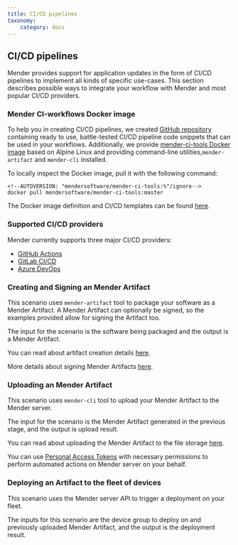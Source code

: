 ```yaml
---
title: CI/CD pipelines
taxonomy:
    category: docs
---
```


## CI/CD pipelines

Mender provides support for application updates in the form of CI/CD pipelines to implement all kinds of specific use-cases. This section describes possible ways to integrate your workflow with Mender and most popular CI/CD providers.

### Mender CI-workflows Docker image

To help you in creating CI/CD pipelines, we created [GitHub repository](https://github.com/mendersoftware/mender-ci-workflows/) containing ready to use, battle-tested CI/CD pipeline code snippets that can be used in your workflows. Additionally, we provide [mender-ci-tools Docker image](https://hub.docker.com/r/mendersoftware/mender-ci-tools) based on Alpine Linux and providing command-line utilities,`mender-artifact` and `mender-cli` installed.

To locally inspect the Docker image, pull it with the following command:
<!--AUTOVERSION: "mendersoftware/mender-ci-tools:%"/ignore-->
```
<!--AUTOVERSION: "mendersoftware/mender-ci-tools:%"/ignore-->
docker pull mendersoftware/mender-ci-tools:master
```

The Docker image definition and CI/CD templates can be found [here](https://github.com/mendersoftware/mender-ci-workflows).


### Supported CI/CD providers

Mender currently supports three major CI/CD providers:

* [GitHub Actions](01.GitHub-Actions/docs.md)
* [GitLab CI/CD](02.GitLab-CICD/docs.md)
* [Azure DevOps](03.Azure-DevOps/docs.md)

### Creating and Signing an Mender Artifact

This scenario uses `mender-artifact` tool to package your software as a Mender Artifact. A Mender Artifact can optionally be signed, so the examples provided allow for signing the Artifact too.


The input for the scenario is the software being packaged and the output is a Mender Artifact.


You can read about artifact creation details [here](../01.Create-an-Artifact/docs.md#create-a-full-filesystem-update-artifact).


More details about signing Mender Artifacts [here](https://docs.mender.io/artifact-creation/sign-and-verify).

### Uploading an Mender Artifact

This scenario uses `mender-cli` tool to upload your Mender Artifact to the Mender server. 

The input for the scenario is the Mender Artifact generated in the previous stage, and the output is upload result.

You can read about uploading the Mender Artifact to the file storage [here](../../08.Server-integration/01.Using-the-apis/docs.md#set-up-mender-cli).

You can use [Personal Access Tokens](../../08.Server-integration/01.Using-the-apis/docs.md#personal-access-tokens) with necessary permissions to perform automated actions on Mender server on your behalf.

### Deploying an Artifact to the fleet of devices

This scenario uses the Mender server API to trigger a deployment on your fleet.

The inputs for this scenario are the device group to deploy on and previously uploaded Mender Artifact, and the output is the deployment result.
